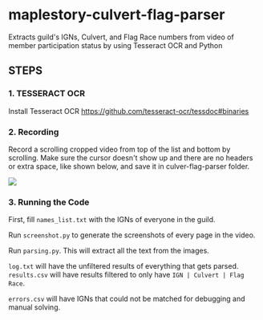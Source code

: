 # maplestory-culvert-flag-parser
Extracts guild's IGNs, Culvert, and Flag Race numbers from video of member participation status by using Tesseract OCR and Python

## STEPS
### 1. TESSERACT OCR
Install Tesseract OCR https://github.com/tesseract-ocr/tessdoc#binaries

### 2. Recording
Record a scrolling cropped video from top of the list and bottom by scrolling. Make sure the cursor doesn't show up and there are no headers or extra space, like shown below, and save it in culver-flag-parser folder.

![](https://github.com/j3li/maplestory-culvert-flag-parser/blob/main/recording%20example.gif)

### 3. Running the Code
First, fill `names_list.txt` with the IGNs of everyone in the guild.

Run `screenshot.py` to generate the screenshots of every page in the video.

Run `parsing.py`. This will extract all the text from the images.

`log.txt` will have the unfiltered results of everything that gets parsed. `results.csv` will have results filtered to only have `IGN | Culvert | Flag Race`.

`errors.csv` will have IGNs that could not be matched for debugging and manual solving.

